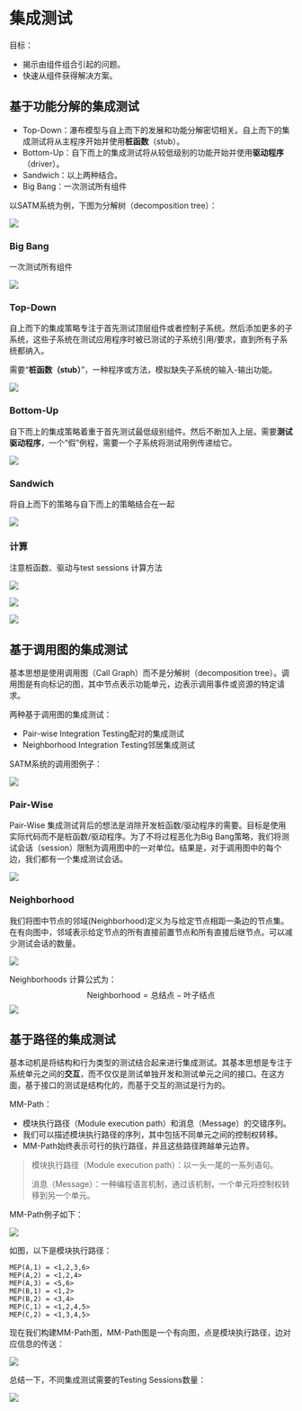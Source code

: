 # 集成测试

目标：

- 揭示由组件组合引起的问题。
- 快速从组件获得解决方案。

## 基于功能分解的集成测试

- Top-Down：瀑布模型与自上而下的发展和功能分解密切相关。自上而下的集成测试将从主程序开始并使用**桩函数**（stub）。
- Bottom-Up：自下而上的集成测试将从较低级别的功能开始并使用**驱动程序**（driver）。
- Sandwich：以上两种结合。
- Big Bang：一次测试所有组件

以SATM系统为例，下图为分解树（decomposition tree）：

![](./img/satm.png)

### Big Bang

一次测试所有组件

![](./img/bb.png)

### Top-Down

自上而下的集成策略专注于首先测试顶层组件或者控制子系统。然后添加更多的子系统，这些子系统在测试应用程序时被已测试的子系统引用/要求，直到所有子系统都纳入。

需要“**桩函数（stub）**”，一种程序或方法，模拟缺失子系统的输入-输出功能。

![](./img/tdi.png)

### Bottom-Up

自下而上的集成策略着重于首先测试最低级别组件。然后不断加入上层。需要**测试驱动程序**，一个“假”例程，需要一个子系统将测试用例传递给它。

![](./img/bu.png)

### Sandwich

将自上而下的策略与自下而上的策略结合在一起

![](./img/sand.png)

### 计算

注意桩函数、驱动与test sessions 计算方法

![](./img/c1.png)

![](./img/c2.png)

![](./img/jczj.png)

## 基于调用图的集成测试

基本思想是使用调用图（Call Graph）而不是分解树（decomposition tree）。调用图是有向标记的图，其中节点表示功能单元，边表示调用事件或资源的特定请求。

两种基于调用图的集成测试：

- Pair-wise Integration Testing配对的集成测试
- Neighborhood Integration Testing邻居集成测试

SATM系统的调用图例子：

![](./img/satmc.png)

### Pair-Wise

Pair-Wise 集成测试背后的想法是消除开发桩函数/驱动程序的需要。目标是使用实际代码而不是桩函数/驱动程序。为了不将过程恶化为Big Bang策略，我们将测试会话（session）限制为调用图中的一对单位。结果是，对于调用图中的每个边，我们都有一个集成测试会话。

![](./img/pis.png)

### Neighborhood

我们将图中节点的邻域(Neighborhood)定义为与给定节点相距一条边的节点集。在有向图中，邻域表示给定节点的所有直接前置节点和所有直接后继节点。可以减少测试会话的数量。

![](./img/nis.png)

Neighborhoods 计算公式为：
$$
\text{Neighborhood} = \text{总结点}-\text{叶子结点}
$$
![](./img/cn.png)

## 基于路径的集成测试

基本动机是将结构和行为类型的测试结合起来进行集成测试。其基本思想是专注于系统单元之间的**交互**，而不仅仅是测试单独开发和测试单元之间的接口。在这方面，基于接口的测试是结构化的，而基于交互的测试是行为的。

MM-Path：

- 模块执行路径（Module execution path）和消息（Message）的交错序列。
- 我们可以描述模块执行路径的序列，其中包括不同单元之间的控制权转移。
- MM-Path始终表示可行的执行路径，并且这些路径跨越单元边界。

> 模块执行路径（Module execution path）：以一头一尾的一系列语句。
>
> 消息（Message）：一种编程语言机制，通过该机制，一个单元将控制权转移到另一个单元。

MM-Path例子如下：

![](./img/mmpe.png)

如图，以下是模块执行路径：

```
MEP(A,1) = <1,2,3,6> 
MEP(A,2) = <1,2,4> 
MEP(A,3) = <5,6> 
MEP(B,1) = <1,2>
MEP(B,2) = <3,4>
MEP(C,1) = <1,2,4,5>
MEP(C,2) = <1,3,4,5>
```

现在我们构建MM-Path图，MM-Path图是一个有向图，点是模块执行路径，边对应信息的传送：

![](./img/mmpg.png)

总结一下，不同集成测试需要的Testing Sessions数量：

![](./img/cts.png)